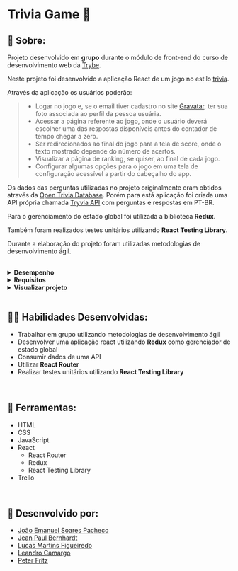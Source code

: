 # Trivia Game 🧠

## 📄 Sobre:

Projeto desenvolvido em <strong>grupo</strong> durante o módulo de front-end do curso de desenvolvimento web da [Trybe](https://www.betrybe.com/).

Neste projeto foi desenvolvido a aplicação React de um jogo no estilo [trivia](https://www.collinsdictionary.com/dictionary/english/trivia-game#:~:text=(%CB%88tr%C9%AAv%C9%AA%C9%99%20%C9%A1e%C9%AAm%20)%20or%20trivia%20quiz,unimportant%20facts%20in%20many%20subjects). 

Através da aplicação os usuários poderão:
> * Logar no jogo e, se o email tiver cadastro no site [Gravatar](https://pt.gravatar.com/), ter sua foto associada ao perfil da pessoa usuária.
> * Acessar a página referente ao jogo, onde o usuário deverá escolher uma das respostas disponíveis antes do contador de tempo chegar a zero. 
> * Ser redirecionados ao final do jogo para a tela de score, onde o texto mostrado depende do número de acertos.
> * Visualizar a página de ranking, se quiser, ao final de cada jogo.
> * Configurar algumas opções para o jogo em uma tela de configuração acessível a partir do cabeçalho do app.

Os dados das perguntas utilizadas no projeto originalmente eram obtidos através da [Open Trivia Database](https://opentdb.com/api_config.php). Porém para está aplicação foi criada uma API própria chamada [Tryvia API](https://github.com/peterfritz/tryvia-api) com perguntas e respostas em PT-BR.

Para o gerenciamento do estado global foi utilizada a biblioteca <strong>Redux</strong>.

Também foram realizados testes unitários utilizando <strong>React Testing Library</strong>.

Durante a elaboração do projeto foram utilizadas metodologias de desenvolvimento ágil.

</br>
<details>
<summary><strong>Desempenho</strong></summary>
Aprovado com 100% de desempenho em todos os requisitos
</details>

<details>
<summary><strong>Requisitos</strong></summary>
</br>
<strong>Requisitos obrigatórios:</strong>
</br>
Tela de início/login: </br>
1. Crie a tela de login, onde a pessoa que joga deve preencher as informações para iniciar um jogo  </br>
2. Crie o botão de iniciar o jogo  </br>
3. Crie um botão que leva a pessoa para tela de configuração  </br>
4. Desenvolva testes para atingir 90% de cobertura da tela de Login  </br>
</br>

Tela de jogo: </br>
5. Crie um _header_ que deve conter as informações da pessoa jogadora </br>
6. Crie a página de jogo que deve conter as informações relacionadas à pergunta </br>
7. Desenvolva o estilo que, ao clicar em uma resposta, a correta deve ficar verde e as incorretas, vermelhas </br>
8. Desenvolva um timer onde a pessoa que joga tem 30 segundos para responder </br>
9. Crie o placar </br>
10. Crie um botão de next que apareça após a resposta ser dada </br>
</br>

Tela de feedback: </br>
11. Desenvolva o jogo de forma que a pessoa jogadora deve responder 5 perguntas no total </br>
13. Crie a mensagem de _feedback_ para ser exibida a pessoa usuária </br>
14. Exiba as informações relacionadas aos resultados obtidos para a pessoa usuária </br>
15. Crie a opção para a pessoa jogadora poder jogar novamente </br>
16. Crie a opção para a pessoa jogadora poder visualizar a tela de _ranking_ </br>
17. Desenvolva testes para atingir 90% de cobertura da tela de Feedbacks </br>
</br>

Tela de ranking: </br>
18. Crie um botão para ir ao início
19. Crie o conteúdo da tela de _ranking_
20. Desenvolva testes para atingir 90% de cobertura da tela de Ranking
</br>

Testes da tela de jogo: </br>
21. Desenvolva testes para atingir 90% de cobertura da tela de Jogo
</br>

Testes de cobertura da aplicação: </br>
22. Desenvolva testes para atingir 95% de cobertura total </br>
</br>
<strong>Requisitos não avaliativos:</strong>
</br>
23. Ao mudar o valor do dropdown categoria, apenas perguntas da categoria selecionada devem aparecer para a pessoa que está jogando  </br>
24. Ao mudar o valor do dropdown dificuldade, apenas perguntas da dificuldade selecionada devem aparecer para a pessoa que está jogando  </br>
25. Ao mudar o valor do dropdown tipo, apenas perguntas do tipo selecionado devem aparecer para a pessoa que está jogando </br>
</details>

<details>
<summary><strong>Visualizar projeto</strong></summary>
:construction: Área em construção ! :construction:
</details>
</br>

## 🤹🏽 Habilidades Desenvolvidas:
* Trabalhar em grupo utilizando metodologias de desenvolvimento ágil
* Desenvolver uma aplicação react utilizando <strong>Redux</strong> como gerenciador de estado global
* Consumir dados de uma API
* Utilizar <strong>React Router</strong>
* Realizar testes unitários utilizando <strong>React Testing Library</strong>
</br>

## 🧰 Ferramentas:
* HTML
* CSS
* JavaScript
* React
  * React Router
  * Redux
  * React Testing Library
* Trello
</br>

## 📝 Desenvolvido por:
* [João Emanuel Soares Pacheco](https://github.com/joaoespacheco)
* [Jean Paul Bernhardt](https://github.com/beralb)
* [Lucas Martins Figueiredo](https://github.com/lucasmartinsf)
* [Leandro Camargo](https://github.com/leandro-bcamargo)
* [Peter Fritz](https://github.com/peterfritz)
